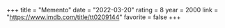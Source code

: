 +++
title = "Memento"
date = "2022-03-20"
rating = 8
year = 2000
link = "https://www.imdb.com/title/tt0209144"
favorite = false
+++
